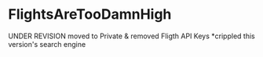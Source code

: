 # FlightsAreTooDamnHigh

UNDER REVISION moved to Private & removed Fligth API Keys *crippled this version's search engine 
